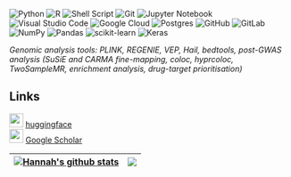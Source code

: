 ![Python](https://img.shields.io/badge/python-3670A0?style=for-the-badge&logo=python&logoColor=ffdd54) ![R](https://img.shields.io/badge/r-%23276DC3.svg?style=for-the-badge&logo=r&logoColor=white) 	![Shell Script](https://img.shields.io/badge/shell_script-%23121011.svg?style=for-the-badge&logo=gnu-bash&logoColor=white) ![Git](https://img.shields.io/badge/git-%23F05033.svg?style=for-the-badge&logo=git&logoColor=white) ![Jupyter Notebook](https://img.shields.io/badge/jupyter-%23FA0F00.svg?style=for-the-badge&logo=jupyter&logoColor=white) ![Visual Studio Code](https://img.shields.io/badge/Visual%20Studio%20Code-0078d7.svg?style=for-the-badge&logo=visual-studio-code&logoColor=white) ![Google Cloud](https://img.shields.io/badge/GoogleCloud-%234285F4.svg?style=for-the-badge&logo=google-cloud&logoColor=white) ![Postgres](https://img.shields.io/badge/postgres-%23316192.svg?style=for-the-badge&logo=postgresql&logoColor=white)  ![GitHub](https://img.shields.io/badge/github-%23121011.svg?style=for-the-badge&logo=github&logoColor=white) ![GitLab](https://img.shields.io/badge/gitlab-%23181717.svg?style=for-the-badge&logo=gitlab&logoColor=white) ![NumPy](https://img.shields.io/badge/numpy-%23013243.svg?style=for-the-badge&logo=numpy&logoColor=white) ![Pandas](https://img.shields.io/badge/pandas-%23150458.svg?style=for-the-badge&logo=pandas&logoColor=white) ![scikit-learn](https://img.shields.io/badge/scikit--learn-%23F7931E.svg?style=for-the-badge&logo=scikit-learn&logoColor=white) ![Keras](https://img.shields.io/badge/Keras-%23D00000.svg?style=for-the-badge&logo=Keras&logoColor=white)

*Genomic analysis tools: PLINK, REGENIE, VEP, Hail, bedtools, post-GWAS analysis (SuSiE and CARMA fine-mapping, coloc, hyprcoloc, TwoSampleMR, enrichment analysis, drug-target prioritisation)*

## Links
<img src="https://github.com/hlnicholls/hlnicholls/assets/53306752/89b1a457-4f7e-41fb-86fa-737ed7004b33" width="25" height="25">  [huggingface](https://huggingface.co/hlnicholls)  
<img src="https://github.com/hlnicholls/hlnicholls/assets/53306752/072a0bf2-9dcd-452f-a2c4-e7f2e16801c9" width="25" height="25"> [Google Scholar](https://scholar.google.com/citations?user=HjyeP2QAAAAJ&hl=en&oi=sra)

| <a href="https://github.com/anuraghazra/github-readme-stats"><img align="center" src="https://github-readme-stats.vercel.app/api?username=hlnicholls&show_icons=true&include_all_commits=true&theme=buefy&hide_border=true" alt="Hannah's github stats" /></a> | <a href="https://github.com/anuraghazra/github-readme-stats"><img align="center" src="https://github-readme-stats.vercel.app/api/top-langs/?username=hlnicholls&layout=compact&theme=buefy&hide_border=true" /></a> |
| ------------- | ------------- |



